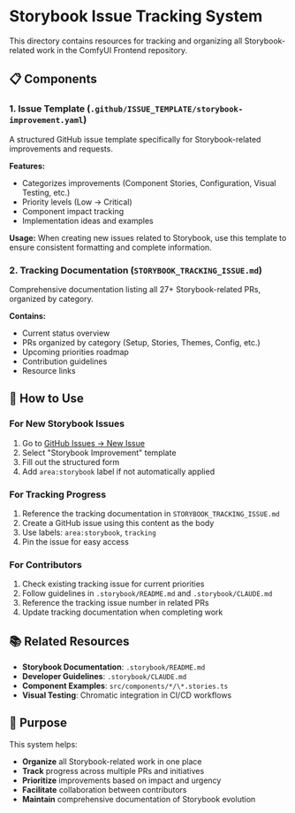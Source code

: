 # Storybook Issue Tracking System

This directory contains resources for tracking and organizing all Storybook-related work in the ComfyUI Frontend repository.

## 📋 Components

### 1. Issue Template (`.github/ISSUE_TEMPLATE/storybook-improvement.yaml`)
A structured GitHub issue template specifically for Storybook-related improvements and requests.

**Features:**
- Categorizes improvements (Component Stories, Configuration, Visual Testing, etc.)
- Priority levels (Low → Critical)
- Component impact tracking
- Implementation ideas and examples

**Usage:** When creating new issues related to Storybook, use this template to ensure consistent formatting and complete information.

### 2. Tracking Documentation (`STORYBOOK_TRACKING_ISSUE.md`)
Comprehensive documentation listing all 27+ Storybook-related PRs, organized by category.

**Contains:**
- Current status overview
- PRs organized by category (Setup, Stories, Themes, Config, etc.)
- Upcoming priorities roadmap
- Contribution guidelines
- Resource links

## 🔧 How to Use

### For New Storybook Issues
1. Go to [GitHub Issues → New Issue](https://github.com/Comfy-Org/ComfyUI_frontend/issues/new/choose)
2. Select "Storybook Improvement" template
3. Fill out the structured form
4. Add `area:storybook` label if not automatically applied

### For Tracking Progress
1. Reference the tracking documentation in `STORYBOOK_TRACKING_ISSUE.md`
2. Create a GitHub issue using this content as the body
3. Use labels: `area:storybook`, `tracking`
4. Pin the issue for easy access

### For Contributors
1. Check existing tracking issue for current priorities
2. Follow guidelines in `.storybook/README.md` and `.storybook/CLAUDE.md`
3. Reference the tracking issue number in related PRs
4. Update tracking documentation when completing work

## 📚 Related Resources

- **Storybook Documentation**: `.storybook/README.md`
- **Developer Guidelines**: `.storybook/CLAUDE.md`
- **Component Examples**: `src/components/*/\*.stories.ts`
- **Visual Testing**: Chromatic integration in CI/CD workflows

## 🎯 Purpose

This system helps:
- **Organize** all Storybook-related work in one place
- **Track** progress across multiple PRs and initiatives  
- **Prioritize** improvements based on impact and urgency
- **Facilitate** collaboration between contributors
- **Maintain** comprehensive documentation of Storybook evolution